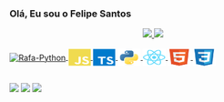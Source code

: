 ### Olá, Eu sou o Felipe Santos

<div align="center">
  <a href="https://github.com/felipedsanta">
  <img height="180em" src="https://github-readme-stats.vercel.app/api?username=felipedsanta&show_icons=true&theme=dark&include_all_commits=true&count_private=true"/>
  <img height="180em" src="https://github-readme-stats.vercel.app/api/top-langs/?username=felipedsanta&layout=compact&langs_count=7&theme=dark"/>
</div>

  <div style="display: inline_block"><br>
    <img align="center" alt="Rafa-Python" height="30" width="40"
 src="https://cdn.jsdelivr.net/gh/devicons/devicon/icons/java/java-original.svg" />
    <img align="center" alt="Rafa-Js" height="30" width="40"  src="https://raw.githubusercontent.com/devicons/devicon/master/icons/javascript/javascript-plain.svg">
    <img align="center" alt="Rafa-Ts" height="30" width="40"  src="https://raw.githubusercontent.com/devicons/devicon/master/icons/typescript/typescript-plain.svg">
    <img align="center" alt="Rafa-Python" height="30" width="40"  src="https://raw.githubusercontent.com/devicons/devicon/master/icons/python/python-original.svg">
    <img align="center" alt="Rafa-React" height="30" width="40"                            src="https://raw.githubusercontent.com/devicons/devicon/master/icons/react/react-original.svg">
    <img align="center" alt="Rafa-HTML" height="30" width="40"  src="https://raw.githubusercontent.com/devicons/devicon/master/icons/html5/html5-original.svg">
    <img align="center" alt="Rafa-CSS" height="30" width="40"      src="https://raw.githubusercontent.com/devicons/devicon/master/icons/css3/css3-original.svg">
</div>
  
  ##
  
  <div> 
  <a href="https://instagram.com/felipe_saantos21" target="_blank"><img src="https://img.shields.io/badge/-Instagram-%23E4405F?style=for-the-badge&logo=instagram&logoColor=white" target="_blank"></a>
  <a href = "mailto:felipesaantos2109@gmail.com"><img src="https://img.shields.io/badge/-Gmail-%23333?style=for-the-badge&logo=gmail&logoColor=white" target="_blank"></a>
  <a href="https://www.linkedin.com/in/https://www.linkedin.com/in/felipe-santos-241812206" target="_blank"><img src="https://img.shields.io/badge/-LinkedIn-%230077B5?style=for-the-badge&logo=linkedin&logoColor=white" target="_blank"></a> 
 
</div>
